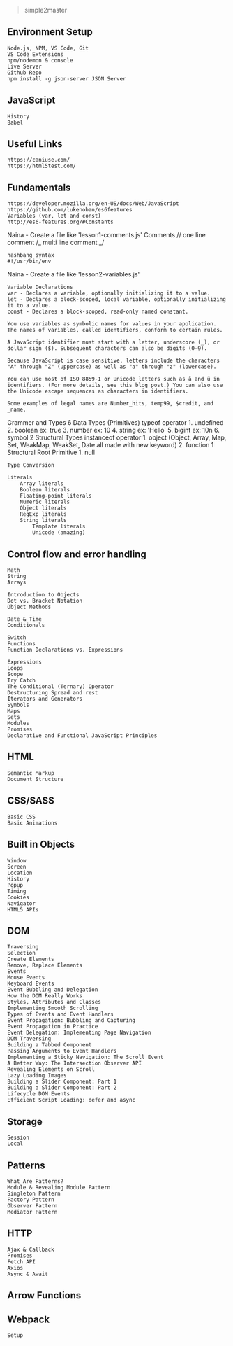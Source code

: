 > simple2master

## Environment Setup

    Node.js, NPM, VS Code, Git
    VS Code Extensions
    npm/nodemon & console
    Live Server
    Github Repo
    npm install -g json-server JSON Server

## JavaScript

    History
    Babel

## Useful Links

    https://caniuse.com/
    https://html5test.com/

## Fundamentals

    https://developer.mozilla.org/en-US/docs/Web/JavaScript
    https://github.com/lukehoban/es6features
    Variables (var, let and const)
    http://es6-features.org/#Constants

Naina - Create a file like 'lesson1-comments.js'
Comments // one line comment
/_
multi line
comment
_/

    hashbang syntax
    #!/usr/bin/env

Naina - Create a file like 'lesson2-variables.js'

    Variable Declarations
    var - Declares a variable, optionally initializing it to a value.
    let - Declares a block-scoped, local variable, optionally initializing it to a value.
    const - Declares a block-scoped, read-only named constant.

    You use variables as symbolic names for values in your application. The names of variables, called identifiers, conform to certain rules.

    A JavaScript identifier must start with a letter, underscore (_), or dollar sign ($). Subsequent characters can also be digits (0–9).

    Because JavaScript is case sensitive, letters include the characters "A" through "Z" (uppercase) as well as "a" through "z" (lowercase).

    You can use most of ISO 8859-1 or Unicode letters such as å and ü in identifiers. (For more details, see this blog post.) You can also use the Unicode escape sequences as characters in identifiers.

    Some examples of legal names are Number_hits, temp99, $credit, and _name.

Grammer and Types
6 Data Types (Primitives) typeof operator 1. undefined 2. boolean ex: true 3. number ex: 10 4. string ex: 'Hello' 5. bigint ex: 10n 6. symbol
2 Structural Types instanceof operator 1. object (Object, Array, Map, Set, WeakMap, WeakSet, Date all made with new keyword) 2. function
1 Structural Root Primitive 1. null

    Type Conversion

    Literals
        Array literals
        Boolean literals
        Floating-point literals
        Numeric literals
        Object literals
        RegExp literals
        String literals
            Template literals
            Unicode (amazing)

Control flow and error handling
--------------------------------








    Math
    String
    Arrays

    Introduction to Objects
    Dot vs. Bracket Notation
    Object Methods

    Date & Time
    Conditionals

    Switch
    Functions
    Function Declarations vs. Expressions

    Expressions
    Loops
    Scope
    Try Catch
    The Conditional (Ternary) Operator
    Destructuring Spread and rest
    Iterators and Generators
    Symbols
    Maps
    Sets
    Modules
    Promises
    Declarative and Functional JavaScript Principles

## HTML

    Semantic Markup
    Document Structure

## CSS/SASS

    Basic CSS
    Basic Animations

## Built in Objects

    Window
    Screen
    Location
    History
    Popup
    Timing
    Cookies
    Navigator
    HTML5 APIs

## DOM

    Traversing
    Selection
    Create Elements
    Remove, Replace Elements
    Events
    Mouse Events
    Keyboard Events
    Event Bubbling and Delegation
    How the DOM Really Works
    Styles, Attributes and Classes
    Implementing Smooth Scrolling
    Types of Events and Event Handlers
    Event Propagation: Bubbling and Capturing
    Event Propagation in Practice
    Event Delegation: Implementing Page Navigation
    DOM Traversing
    Building a Tabbed Component
    Passing Arguments to Event Handlers
    Implementing a Sticky Navigation: The Scroll Event
    A Better Way: The Intersection Observer API
    Revealing Elements on Scroll
    Lazy Loading Images
    Building a Slider Component: Part 1
    Building a Slider Component: Part 2
    Lifecycle DOM Events
    Efficient Script Loading: defer and async

## Storage

    Session
    Local

## Patterns

    What Are Patterns?
    Module & Revealing Module Pattern
    Singleton Pattern
    Factory Pattern
    Observer Pattern
    Mediator Pattern

## HTTP

    Ajax & Callback
    Promises
    Fetch API
    Axios
    Async & Await

## Arrow Functions

## Webpack

    Setup

</body>
</html>
